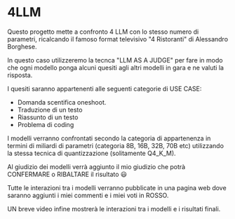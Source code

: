 # 4LLM
Questo progetto mette a confronto 4 LLM con lo stesso numero di parametri, ricalcando il famoso format televisivo "4 Ristoranti" di Alessandro Borghese.

In questo caso utilizzeremo la tecnca "LLM AS A JUDGE" per fare in modo che ogni modello ponga alcuni quesiti agli altri modelli in gara e ne valuti la risposta.

I quesiti saranno appartenenti alle seguenti categorie di USE CASE:
 - Domanda scentifica oneshoot.
 - Traduzione di un testo 
 - Riassunto di un testo
 - Problema di coding

I modelli verranno confrontati secondo la categoria di appartenenza in termini di miliardi di parametri (categoria 8B, 16B, 32B, 70B etc) utilizzando la stessa tecnica di quantizzazione (solitamente Q4_K_M).

Al giudizio dei modelli verrà aggiunto il mio giudizio che potrà CONFERMARE o RIBALTARE il risultato 😃

Tutte le interazioni tra i modelli verranno pubblicate in una pagina web dove saranno aggiunti i miei commenti e i miei voti in ROSSO.

UN breve video infine mostrerà le interazioni tra i modelli e i risultati finali.

